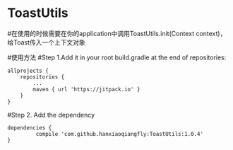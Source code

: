# ToastUtils
#在使用的时候需要在你的application中调用ToastUtils.init(Context context)，给Toast传入一个上下文对象

#使用方法
#Step 1.Add it in your root build.gradle at the end of repositories:

	allprojects {
		repositories {
			...
			maven { url 'https://jitpack.io' }
		}
	}
#Step 2. Add the dependency

	dependencies {
	         compile 'com.github.hanxiaoqiangfly:ToastUtils:1.0.4'
	}
